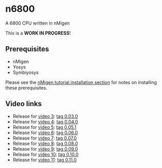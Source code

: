 # n6800

A 6800 CPU written in nMigen

This is a **WORK IN PROGRESS**!

## Prerequisites

* nMigen
* Yosys
* Symbiyosys

Please see the [nMigen tutorial installation section](https://github.com/RobertBaruch/nmigen-tutorial/blob/master/1_install.md) for notes on installing these prerequisites.

## Video links

* Release for [video 3](https://youtu.be/aLQqOxnVMOQ): [tag 0.03.0](https://github.com/RobertBaruch/n6800/tree/0.03.0)
* Release for [video 4](https://youtu.be/xqMtyCu4lME): [tag 0.04.0](https://github.com/RobertBaruch/n6800/tree/0.04.0)
* Release for [video 5](https://youtu.be/9MMb9dSnNvo): [tag 0.05.1](https://github.com/RobertBaruch/n6800/tree/0.05.1)
* Release for [video 6](https://youtu.be/C6sUaElP9hA): [tag 0.06.0](https://github.com/RobertBaruch/n6800/tree/0.06.0)
* Release for [video 7](https://youtu.be/AerXEa84jsc): [tag 0.07.0](https://github.com/RobertBaruch/n6800/tree/0.07.0)
* Release for [video 8](https://youtu.be/6acCiGBjM6s): [tag 0.08.0](https://github.com/RobertBaruch/n6800/tree/0.08.0)
* Release for [video 9](https://youtu.be/Xe1cbCZIaKQ): [tag 0.09.0](https://github.com/RobertBaruch/n6800/tree/0.09.0)
* Release for [video 10](https://youtu.be/rbakgYM4b9I): [tag 0.10.0](https://github.com/RobertBaruch/n6800/tree/0.10.0)
* Release for [video 11](https://youtu.be/PSpk3R4VfWU): [tag 0.11.0](https://github.com/RobertBaruch/n6800/tree/0.11.0)
